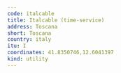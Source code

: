 ```yaml
---
code: italcable
title: Italcable (time-service)
address: Toscana
short: Toscana
country: italy
itu: I
coordinates: 41.8350746,12.6041397
kind: utility
---
```

